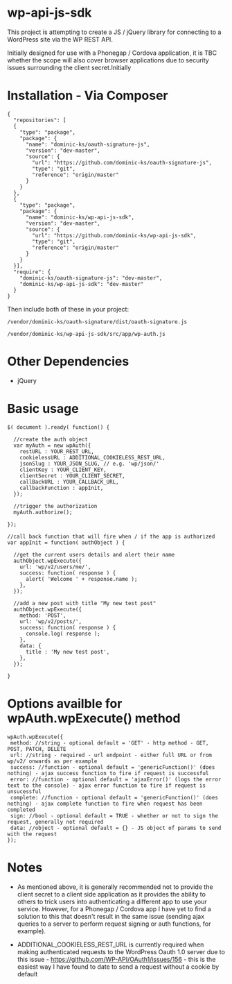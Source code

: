 # wp-api-js-sdk

This project is attempting to create a JS / jQuery library for connecting to a WordPress site via the WP REST API.

Initially designed for use with a Phonegap / Cordova application, it is TBC whether the scope will also cover browser applications due to security issues surrounding the client secret.Initially

# Installation - Via Composer

```
{
  "repositories": [
  {
    "type": "package",
    "package": {
      "name": "dominic-ks/oauth-signature-js",
      "version": "dev-master",
      "source": {
        "url": "https://github.com/dominic-ks/oauth-signature-js",
        "type": "git",
        "reference": "origin/master"
      }
    }
  },
  {
    "type": "package",
    "package": {
      "name": "dominic-ks/wp-api-js-sdk",
      "version": "dev-master",
      "source": {
        "url": "https://github.com/dominic-ks/wp-api-js-sdk",
        "type": "git",
        "reference": "origin/master"
      }
    }
  }],
  "require": {
    "dominic-ks/oauth-signature-js": "dev-master",
    "dominic-ks/wp-api-js-sdk": "dev-master"
  }
}
```
Then include both of these in your project:
```
/vendor/dominic-ks/oauth-signature/dist/oauth-signature.js
```
```
/vendor/dominic-ks/wp-api-js-sdk/src/app/wp-auth.js
```

# Other Dependencies
<ul>
<li>jQuery</li>
</ul>

# Basic usage

```
$( document ).ready( function() {

  //create the auth object
  var myAuth = new wpAuth({
    restURL : YOUR_REST_URL,
    cookielessURL : ADDITIONAL_COOKIELESS_REST_URL,
    jsonSlug : YOUR_JSON_SLUG, // e.g. 'wp/json/'
    clientKey : YOUR_CLIENT_KEY,
    clientSecret : YOUR_CLIENT_SECRET,
    callBackURL : YOUR_CALLBACK_URL,
    callbackFunction : appInit,
  });

  //trigger the authorization
  myAuth.authorize();

});

//call back function that will fire when / if the app is authorized
var appInit = function( authObject ) {

  //get the current users details and alert their name
  authObject.wpExecute({
    url: 'wp/v2/users/me/',
    success: function( response ) {
      alert( 'Welcome ' + response.name );
    },
  });

  //add a new post with title "My new test post"
  authObject.wpExecute({
    method: 'POST',
    url: 'wp/v2/posts/',
    success: function( response ) {
      console.log( response );
    },
    data: {
      title : 'My new test post',
    },
  });

}
```

# Options availble for wpAuth.wpExecute() method
 ```
 wpAuth.wpExecute({
  method: //string - optional default = 'GET' - http method - GET, POST, PATCH, DELETE
  url: //string - required - url endpoint - either full URL or from wp/v2/ onwards as per example
  success: //function - optional default = 'genericFunction()' (does nothing) - ajax success function to fire if request is successful
  error: //function - optional default = 'ajaxError()' (logs the error text to the console) - ajax error function to fire if request is unsucessful
  complete: //function - optional default = 'genericFunction()' (does nothing) - ajax complete function to fire when request has been completed
  sign: //bool - optional default = TRUE - whether or not to sign the request, generally not required
  data: //object - optional default = {} - JS object of params to send with the request
 });
 ```
  
# Notes
   - As mentioned above, it is generally recommended not to provide the client secret to a client side application as it provides the ability to others to trick users into authenticating a different app to use your service. However, for a Phonegap / Cordova app I have yet to find a solution to this that doesn't result in the same issue (sending ajax queries to a server to perform request signing or auth functions, for example).
  
   - ADDITIONAL_COOKIELESS_REST_URL is currently required when making authenticated requests to the WordPress Oauth 1.0 server due to this issue - https://github.com/WP-API/OAuth1/issues/156 - this is the easiest way I have found to date to send a request without a cookie by default
